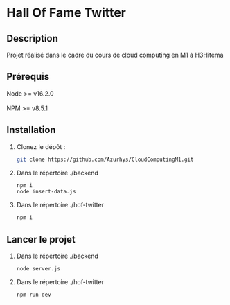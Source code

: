 # Hall Of Fame Twitter

## Description

Projet réalisé dans le cadre du cours de cloud computing en M1 à H3Hitema

## Prérequis

Node >= v16.2.0 
\
\
NPM  >= v8.5.1

## Installation

1. Clonez le dépôt :

   ```bash
   git clone https://github.com/Azurhys/CloudComputingM1.git

2. Dans le répertoire ./backend
    ```bash
    npm i
    node insert-data.js

3. Dans le répertoire ./hof-twitter
    ```bash
    npm i

## Lancer le projet

1. Dans le répertoire ./backend 

    ```bash
    node server.js

2. Dans le répertoire ./hof-twitter

    ```bash
    npm run dev
